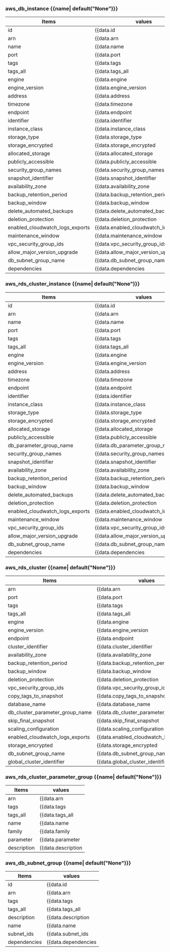 ### aws_db_instance {{name| default("None")}}
| Items                           | values                                 |
| ------------------------------- | -------------------------------------- |
| id                              | {{data.id                              | default("None")}} |
| arn                             | {{data.arn                             | default("None")}} |
| name                            | {{data.name                            | default("None")}} |
| port                            | {{data.port                            | default("None")}} |
| tags                            | {{data.tags                            | default("None")}} |
| tags_all                        | {{data.tags_all                        | default("None")}} |
| engine                          | {{data.engine                          | default("None")}} |
| engine_version                  | {{data.engine_version                  | default("None")}} |
| address                         | {{data.address                         | default("None")}} |
| timezone                        | {{data.timezone                        | default("None")}} |
| endpoint                        | {{data.endpoint                        | default("None")}} |
| identifier                      | {{data.identifier                      | default("None")}} |
| instance_class                  | {{data.instance_class                  | default("None")}} |
| storage_type                    | {{data.storage_type                    | default("None")}} |
| storage_encrypted               | {{data.storage_encrypted               | default("None")}} |
| allocated_storage               | {{data.allocated_storage               | default("None")}} |
| publicly_accessible             | {{data.publicly_accessible             | default("None")}} |
| security_group_names            | {{data.security_group_names            | default("None")}} |
| snapshot_identifier             | {{data.snapshot_identifier             | default("None")}} |
| availability_zone               | {{data.availability_zone               | default("None")}} |
| backup_retention_period         | {{data.backup_retention_period         | default("None")}} |
| backup_window                   | {{data.backup_window                   | default("None")}} |
| delete_automated_backups        | {{data.delete_automated_backups        | default("None")}} |
| deletion_protection             | {{data.deletion_protection             | default("None")}} |
| enabled_cloudwatch_logs_exports | {{data.enabled_cloudwatch_logs_exports | default("None")}} |
| maintenance_window              | {{data.maintenance_window              | default("None")}} |
| vpc_security_group_ids          | {{data.vpc_security_group_ids          | default("None")}} |
| allow_major_version_upgrade     | {{data.allow_major_version_upgrade     | default("None")}} |
| db_subnet_group_name            | {{data.db_subnet_group_name            | default("None")}} |
| dependencies                    | {{data.dependencies                    | default("None")}} |

### aws_rds_cluster_instance {{name| default("None")}}
| Items                           | values                                 |
| ------------------------------- | -------------------------------------- |
| id                              | {{data.id                              | default("None")}} |
| arn                             | {{data.arn                             | default("None")}} |
| name                            | {{data.name                            | default("None")}} |
| port                            | {{data.port                            | default("None")}} |
| tags                            | {{data.tags                            | default("None")}} |
| tags_all                        | {{data.tags_all                        | default("None")}} |
| engine                          | {{data.engine                          | default("None")}} |
| engine_version                  | {{data.engine_version                  | default("None")}} |
| address                         | {{data.address                         | default("None")}} |
| timezone                        | {{data.timezone                        | default("None")}} |
| endpoint                        | {{data.endpoint                        | default("None")}} |
| identifier                      | {{data.identifier                      | default("None")}} |
| instance_class                  | {{data.instance_class                  | default("None")}} |
| storage_type                    | {{data.storage_type                    | default("None")}} |
| storage_encrypted               | {{data.storage_encrypted               | default("None")}} |
| allocated_storage               | {{data.allocated_storage               | default("None")}} |
| publicly_accessible             | {{data.publicly_accessible             | default("None")}} |
| db_parameter_group_name         | {{data.db_parameter_group_name         | default("None")}} |
| security_group_names            | {{data.security_group_names            | default("None")}} |
| snapshot_identifier             | {{data.snapshot_identifier             | default("None")}} |
| availability_zone               | {{data.availability_zone               | default("None")}} |
| backup_retention_period         | {{data.backup_retention_period         | default("None")}} |
| backup_window                   | {{data.backup_window                   | default("None")}} |
| delete_automated_backups        | {{data.delete_automated_backups        | default("None")}} |
| deletion_protection             | {{data.deletion_protection             | default("None")}} |
| enabled_cloudwatch_logs_exports | {{data.enabled_cloudwatch_logs_exports | default("None")}} |
| maintenance_window              | {{data.maintenance_window              | default("None")}} |
| vpc_security_group_ids          | {{data.vpc_security_group_ids          | default("None")}} |
| allow_major_version_upgrade     | {{data.allow_major_version_upgrade     | default("None")}} |
| db_subnet_group_name            | {{data.db_subnet_group_name            | default("None")}} |
| dependencies                    | {{data.dependencies                    | default("None")}} |




### aws_rds_cluster {{name| default("None")}}
| Items                           | values                                 |
| ------------------------------- | -------------------------------------- |
| arn                             | {{data.arn                             | default("None")}} |
| port                            | {{data.port                            | default("None")}} |
| tags                            | {{data.tags                            | default("None")}} |
| tags_all                        | {{data.tags_all                        | default("None")}} |
| engine                          | {{data.engine                          | default("None")}} |
| engine_version                  | {{data.engine_version                  | default("None")}} |
| endpoint                        | {{data.endpoint                        | default("None")}} |
| cluster_identifier              | {{data.cluster_identifier              | default("None")}} |
| availability_zone               | {{data.availability_zone               | default("None")}} |
| backup_retention_period         | {{data.backup_retention_period         | default("None")}} |
| backup_window                   | {{data.backup_window                   | default("None")}} |
| deletion_protection             | {{data.deletion_protection             | default("None")}} |
| vpc_security_group_ids          | {{data.vpc_security_group_ids          | default("None")}} |
| copy_tags_to_snapshot           | {{data.copy_tags_to_snapshot           | default("None")}} |
| database_name                   | {{data.database_name                   | default("None")}} |
| db_cluster_parameter_group_name | {{data.db_cluster_parameter_group_name | default("None")}} |
| skip_final_snapshot             | {{data.skip_final_snapshot             | default("None")}} |
| scaling_configuration           | {{data.scaling_configuration           | default("None")}} |
| enabled_cloudwatch_logs_exports | {{data.enabled_cloudwatch_logs_exports | default("None")}} |
| storage_encrypted               | {{data.storage_encrypted               | default("None")}} |
| db_subnet_group_name            | {{data.db_subnet_group_name            | default("None")}} |
| global_cluster_identifier       | {{data.global_cluster_identifier       | default("None")}} |


### aws_rds_cluster_parameter_group {{name| default("None")}}
| Items       | values             |
| ----------- | ------------------ |
| arn         | {{data.arn         | default("None")}} |
| tags        | {{data.tags        | default("None")}} |
| tags_all    | {{data.tags_all    | default("None")}} |
| name        | {{data.name        | default("None")}} |
| family      | {{data.family      | default("None")}} |
| parameter   | {{data.parameter   | default("None")}} |
| description | {{data.description | default("None")}} |



### aws_db_subnet_group {{name| default("None")}}
| Items        | values              |
| ------------ | ------------------- |
| id           | {{data.id           | default("None")}} |
| arn          | {{data.arn          | default("None")}} |
| tags         | {{data.tags         | default("None")}} |
| tags_all     | {{data.tags_all     | default("None")}} |
| description  | {{data.description  | default("None")}} |
| name         | {{data.name         | default("None")}} |
| subnet_ids   | {{data.subnet_ids   | default("None")}} |
| dependencies | {{data.dependencies | default("None")}} |



